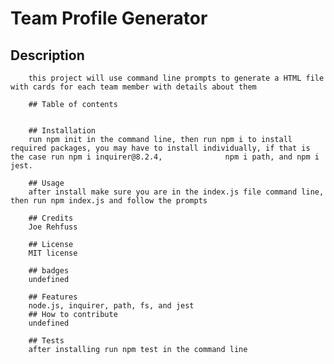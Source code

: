 #  Team Profile Generator
##  Description
        this project will use command line prompts to generate a HTML file with cards for each team member with details about them
        
        ## Table of contents
        
        
        ## Installation
        run npm init in the command line, then run npm i to install required packages, you may have to install individually, if that is the case run npm i inquirer@8.2.4,              npm i path, and npm i jest.
        
        ## Usage
        after install make sure you are in the index.js file command line, then run npm index.js and follow the prompts
        
        ## Credits
        Joe Rehfuss
        
        ## License
        MIT license
        
        ## badges
        undefined
        
        ## Features
        node.js, inquirer, path, fs, and jest
        ## How to contribute
        undefined
        
        ## Tests
        after installing run npm test in the command line
        
        
